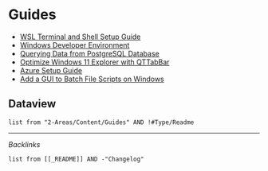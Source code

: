 # Guides

* [WSL Terminal and Shell Setup Guide](WSL%20Terminal%20and%20Shell%20Setup%20Guide.md)
* [Windows Developer Environment](Windows%20Developer%20Environment.md)
* [Querying Data from PostgreSQL Database](Querying%20Data%20from%20PostgreSQL%20Database.md)
* [Optimize Windows 11 Explorer with QTTabBar](Optimize%20Windows%2011%20Explorer%20with%20QTTabBar.md)
* [Azure Setup Guide](Azure%20Setup%20Guide.md)
* [Add a GUI to Batch File Scripts on Windows](Add%20a%20GUI%20to%20Batch%20File%20Scripts%20on%20Windows.md)

## Dataview

````dataview
list from "2-Areas/Content/Guides" AND !#Type/Readme
````

---

*Backlinks*

````dataview
list from [[_README]] AND -"Changelog"
````
